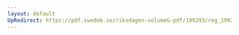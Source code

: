```yaml
---
layout: default
UpRedirect: https://pdf.swedeb.se/riksdagen-volumeG-pdf/199293/reg_199293/reg_199293_0592.pdf
---
```

